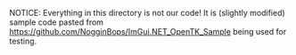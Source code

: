﻿NOTICE:
Everything in this directory is not our code!
It is (slightly modified) sample code pasted from https://github.com/NogginBops/ImGui.NET_OpenTK_Sample being used for testing.
